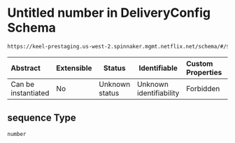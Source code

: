 # Untitled number in DeliveryConfig Schema

```txt
https://keel-prestaging.us-west-2.spinnaker.mgmt.netflix.net/schema/#/$defs/Moniker/properties/sequence
```




| Abstract            | Extensible | Status         | Identifiable            | Custom Properties | Additional Properties | Access Restrictions | Defined In                                                    |
| :------------------ | ---------- | -------------- | ----------------------- | :---------------- | --------------------- | ------------------- | ------------------------------------------------------------- |
| Can be instantiated | No         | Unknown status | Unknown identifiability | Forbidden         | Allowed               | none                | [keel.schema.json\*](keel.schema.json "open original schema") |

## sequence Type

`number`
